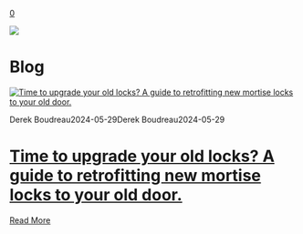[0](https://www.33lock.com/cart)

![](https://images.squarespace-cdn.com/content/v1/64864a0f6459c271adb893d5/53badce9-9947-4ef2-ae36-60123a30fdfd/pexels-la-miko-3754595.jpg?format=2500w)

# Blog

[![Time to upgrade your old locks? A guide to retrofitting new mortise locks to your old door.](https://images.squarespace-cdn.com/content/v1/64864a0f6459c271adb893d5/1717014335172-MTASKKCJ0E7JGUEAHHTD/Untitled+design+%282%29.png?format=2500w)](https://www.33lock.com/blogpublishing/z2vzfacbkpg2ax02xo5fgtg15rusru)

Derek Boudreau2024-05-29Derek Boudreau2024-05-29

# [Time to upgrade your old locks? A guide to retrofitting new mortise locks to your old door.](https://www.33lock.com/blogpublishing/z2vzfacbkpg2ax02xo5fgtg15rusru)

[Read More](https://www.33lock.com/blogpublishing/z2vzfacbkpg2ax02xo5fgtg15rusru)